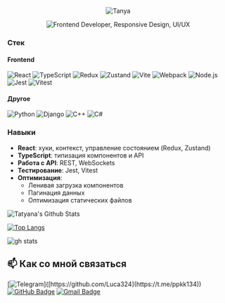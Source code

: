 <p align="center">
  <img src="https://readme-typing-svg.herokuapp.com?font=colonna+mt&size=48&duration=2800&pause=500&color=FF33CC&center=true&vCenter=true&width=1000&height=80&lines=Tatyana" alt="Tanya" />
</p>

<p align="center">
  <img src="https://readme-typing-svg.herokuapp.com?font=colonna+mt&size=22&duration=2800&pause=1000&color=FF33CC&center=true&vCenter=true&width=1000&height=50&lines=Frontend+Developer;✨+Creating+Responsive+Designs+✨;✨+Crafting+Intuitive+User+Interfaces+✨;✨+Pixel-Perfect+Implementation+✨;✨+Modern+Web+Technologies+✨" alt="Frontend Developer, Responsive Design, UI/UX" />
</p>

### Стек  

#### **Frontend**  
![React](https://img.shields.io/badge/React-61DAFB?logo=react&logoColor=black)
![TypeScript](https://img.shields.io/badge/TypeScript-3178C6?logo=typescript&logoColor=white)
![Redux](https://img.shields.io/badge/Redux-764ABC?logo=redux&logoColor=white)
![Zustand](https://img.shields.io/badge/Zustand-000000?logo=react&logoColor=white)
![Vite](https://img.shields.io/badge/Vite-646CFF?logo=vite&logoColor=white)
![Webpack](https://img.shields.io/badge/Webpack-8DD6F9?logo=webpack&logoColor=black)
![Node.js](https://img.shields.io/badge/Node.js-339933?logo=node.js&logoColor=white)
![Jest](https://img.shields.io/badge/Jest-C21325?logo=jest&logoColor=white)
![Vitest](https://img.shields.io/badge/Vitest-6E9F18?logo=vitest&logoColor=white)

#### Другое
![Python](https://img.shields.io/badge/Python-3776AB?logo=python&logoColor=white)
![Django](https://img.shields.io/badge/Django-092E20?logo=django&logoColor=white)
![C++](https://img.shields.io/badge/C++-00599C?logo=c%2B%2B&logoColor=white)
![C#](https://img.shields.io/badge/C%23-239120?logo=c-sharp&logoColor=white)

### Навыки  
- **React**: хуки, контекст, управление состоянием (Redux, Zustand)  
- **TypeScript**: типизация компонентов и API  
- **Работа с API**: REST, WebSockets  
- **Тестирование**: Jest, Vitest
- **Оптимизация**:  
  - Ленивая загрузка компонентов  
  - Пагинация данных  
  - Оптимизация статических файлов  

![Tatyana's Github Stats](https://github-readme-stats.vercel.app/api?username=Luca324&count_private=true&theme=light&show_icons=true)

[![Top Langs](https://github-readme-stats.vercel.app/api/top-langs/?username=Luca324)](https://github.com/anuraghazra/github-readme-stats)

![gh stats](https://github-readme-streak-stats.herokuapp.com/?user=Luca324)


## 📫 Как со мной связаться  
[![Telegram](https://img.shields.io/badge/-Luca324-blue?style=flat-square&logo=telegram&logoColor=white&link=h[ttps://github.com/Luca324](https://t.me/ppkk134))]([https://github.com/Luca324](https://t.me/ppkk134))
[![GitHub Badge](https://img.shields.io/badge/-Luca324-black?style=flat-square&logo=github&logoColor=white&link=https://github.com/Luca324)](https://github.com/Luca324)
[![Gmail Badge](https://img.shields.io/badge/-tanya.mosol@yandex.ru-c14438?style=flat-square&logo=Gmail&logoColor=white&link=mailto:tanya.mosol@yandex.ru)](tanya.mosol@yandex.ru)
